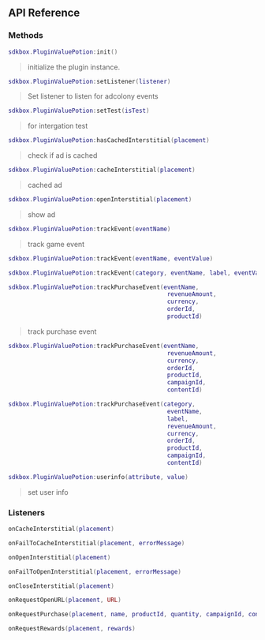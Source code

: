## API Reference

### Methods
```lua
sdkbox.PluginValuePotion:init()
```
>  initialize the plugin instance.

```lua
sdkbox.PluginValuePotion:setListener(listener)
```
> Set listener to listen for adcolony events

```lua
sdkbox.PluginValuePotion:setTest(isTest)
```
> for intergation test

```lua
sdkbox.PluginValuePotion:hasCachedInterstitial(placement)
```
> check if ad is cached

```lua
sdkbox.PluginValuePotion:cacheInterstitial(placement)
```
> cached ad

```lua
sdkbox.PluginValuePotion:openInterstitial(placement)
```
> show ad

```lua
sdkbox.PluginValuePotion:trackEvent(eventName)
```
> track game event

```lua
sdkbox.PluginValuePotion:trackEvent(eventName, eventValue)
```

```lua
sdkbox.PluginValuePotion:trackEvent(category, eventName, label, eventValue)
```

```lua
sdkbox.PluginValuePotion:trackPurchaseEvent(eventName,
                                             revenueAmount,
                                             currency,
                                             orderId,
                                             productId)
```
> track purchase event

```lua
sdkbox.PluginValuePotion:trackPurchaseEvent(eventName,
                                             revenueAmount,
                                             currency,
                                             orderId,
                                             productId,
                                             campaignId,
                                             contentId)
```

```lua
sdkbox.PluginValuePotion:trackPurchaseEvent(category,
                                             eventName,
                                             label,
                                             revenueAmount,
                                             currency,
                                             orderId,
                                             productId,
                                             campaignId,
                                             contentId)
```

```lua
sdkbox.PluginValuePotion:userinfo(attribute, value)
```
> set user info


### Listeners
```lua
onCacheInterstitial(placement)
```

```lua
onFailToCacheInterstitial(placement, errorMessage)
```

```lua
onOpenInterstitial(placement)
```

```lua
onFailToOpenInterstitial(placement, errorMessage)
```

```lua
onCloseInterstitial(placement)
```

```lua
onRequestOpenURL(placement, URL)
```

```lua
onRequestPurchase(placement, name, productId, quantity, campaignId, contentId)
```

```lua
onRequestRewards(placement, rewards)
```


